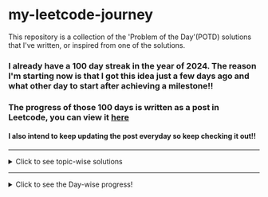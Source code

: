 # my-leetcode-journey
This repository is a collection of the 'Problem of the Day'(POTD) solutions that I've written, or inspired from one of the solutions.

### I already have a 100 day streak in the year of 2024. The reason I'm starting now is that I got this idea just a few days ago and what other day to start after achieving a milestone!!
### The progress of those 100 days is written as a post in Leetcode, you can view it [here](https://leetcode.com/discuss/general-discussion/4658085/To-get-the-Leetcode-Laptop-sleeve.)

#### I also intend to keep updating the post everyday so keep checking it out!!

---

<details>
  <summary>Click to see topic-wise solutions</summary>
  <p>

  - [Array](Topics/Array.md)
  - [Binary Tree](Topics/Binary%20Tree.md)
  - [Bit Manipulation](Topics/Bit-Manipulation.md)
  - [Breadth First Search](Topics/Breadth-First-Search.md)
  - [Depth First Search](Topics/Depth-First-Search.md)
  - [Graph](Topics/Graph.md)
  - [Greedy](Topics/Greedy.md)
  - [Hash Table](Topics/Hash-Table.md)
  - [Heap](Topics/Heap.md)
  - [Linked List](Topics/Linked-List.md)
  - [Matrix](Topics/Matrix.md)
  - [Monotonic Stack](Topics/Monotonic%20Stack.md)
  - [Prefix Sum](Topics/Prefix-Sum.md)
  - [Priority Queue](Topics/Priority-Queue.md)
  - [Queue](Topics/Queue.md)
  - [Simulation](Topics/Simulation.md)
  - [Sorting](Topics/Sorting.md)
  - [Stack](Topics/Stack.md)
  - [String](Topics/String.md)
  - [Tree](Topics/Two-Pointers.md)
  - [Two Pointers](Topics/Two-Pointers.md)
  - [Topological-Sort](Topics/Topological-Sort.md)
  - [Union-Find](Topics/Union-Find.md)

  </p>
</details>

---
<details>
  <summary>Click to see the Day-wise progress!</summary>
  <p>
  <details>
  <summary>2024</summary>
  <p>
  <details>
  <summary>April</summary>
  <p>

- Day 101: 
  - Problem: [1700. Number of Students Unable to Eat Lunch (Easy)](https://leetcode.com/problems/number-of-students-unable-to-eat-lunch/description/)
  - Solution: [cpp solution](Year/2024/April/1700_Number_of_Students_Unable_to_Eat_Lunch_(Easy).cpp)
  - Topics: Array, Stack, Queue, Simulation

- Day 102:
  - Problem: [2073 Time needed to buy tickets (Easy)](https://leetcode.com/problems/time-needed-to-buy-tickets/)
  - Solution: [cpp solution](Year/2024/April/2073_Time_Needed_to_buy_tickets_(Easy).cpp)
  - Topics: Array, Queue, Simulation
  
- Day 103:
  - Problem: [950. Reveal Cards In Increasing Order (Medium)](https://leetcode.com/problems/reveal-cards-in-increasing-order/description/)
  - Solution: [cpp solution](Year/2024/April/950_Reveal_Cards_In_Increasing_Order_(Medium).cpp)
  - Topics: Array, Queue, Sorting, Simulation

- Day 104:
  - Problem: [402. Remove K Digits (Medium)](https://leetcode.com/problems/remove-k-digits/description/)
  - Solution: [cpp solution](Year/2024/April/402_Remove_K_Digits_(Medium).cpp)
  - Topics: String, Stack, Greedy, Monotonic Stack

- Day 105:
  - Problem: [85. Maximal Rectangle (Hard)](https://leetcode.com/problems/maximal-rectangle/?envType=daily-question&envId=2024-04-13)
  - Solution: [cpp solution](Year/2024/April/85_Maximal_Rectangle_(Hard).cpp)
  - Topics: Array, Dynamic-Programming, Stack, Matrix, Monotonic Stack

- Day 106:
  - Problem: [404. Sum of Left Leaves (Easy)](https://leetcode.com/problems/sum-of-left-leaves/description/)
  - Solution: [cpp solution](Year/2024/April/404_Sum_Of_Left_Leaves_(Easy).cpp)
  - Topics: Tree, Depth-First-Search, Breadth-First-Search, Binary Tree

- Day 107:
  - Problem: [129. Sum Root to Leaf Nodes (Medium)](https://leetcode.com/problems/sum-root-to-leaf-numbers/description/)
  - Solution: [cpp solution](Year/2024/April/129_Sum_Root_to_Leaf_Node_(Medium).cpp)
  - Topics: Tree, Depth-First-Search, Binary Tree

- Day 108:
  - Problem: [623. Add one Row to the Tree (Medium)](https://leetcode.com/problems/add-one-row-to-tree/description/)
  - Solution: [cpp solution](Year/2024/April/623_Add_One_Row_To_Tree_(Medium).cpp)
  - Topics: Tree, Depth-First-Search, Breadth-First-Search, Binary Tree

- Day 109:
  - Problem: [988 Smallest String From Leaf (Medium)](https://leetcode.com/problems/smallest-string-starting-from-leaf/)
  - Solution: [cpp solution](Year/2024/April/988_Smallest_String_From_Leaf_(Medium).cpp)
  - Topics: String, Tree, Depth-First-Search, Binary Tree

- Day 110:
  - Problem: [456 Island Perimeter (Easy)](https://leetcode.com/problems/island-perimeter/description/)
  - Solution: [cpp solution](Year/2024/April/456_Island_Perimeter_(Easy).cpp)
  - Topics: Array, Matrix, Depth-First-Search, Breadth-First-Search

- Day 111:
  - Problem: [200 Count Islands (Medium)](https://leetcode.com/problems/number-of-islands/description/)
  - Solution: [cpp solution](Year/2024/April/200_Count_Islands_(Medium).cpp)
  - Topics: Array, Depth-First-Search, Breadth-First-Search, Matrix, Union-Find

- Day 112:
  - Problem: [1992 Find all groups of FarmLand (Medium)](https://leetcode.com/problems/find-all-groups-of-farmland/description/)
  - Solution: [cpp solution](Year/2024/April/1992_Find_All_Groups_Of_FarmLand_(Medium).cpp)
  - Topics: Array, Matrix, Depth-First-Search, Breadth-First-Search

- Day 113:
  - Problem: [1971 Find if path exists in Graph (Easy)](https://leetcode.com/problems/find-if-path-exists-in-graph/)
  - Solution: [cpp solution](Year/2024/April/1971_Find_If_Path_Exists_In_Graph_(Easy).cpp)
  - Topics: Graph, Union-Find, Depth-First-Search, Breadth-First-Search

- Day 114:
  - Problem: [152 Maximum Product Subarray (Medium)](https://leetcode.com/problems/maximum-product-subarray/description/)
  - Solution: [cpp solution](Year/2024/April/152_Maximum_Product_Subarray_(Medium).cpp)
  - Topics: Array, Dynamic-Programming

- Day 115:
  - Problem: [310 Minimum Height Trees (Medium)](https://leetcode.com/problems/minimum-height-trees/description/)
  - Solution: [cpp solution](Year/2024/April/310_Minimum_Height_Trees_(Medium).cpp)
  - Topics: Graph, Depth-First-Search, Breadth-First-Search, Topological-Sort

- Day 116:
  - Problem: [1137 Nth Tribonacci Number (Easy)](https://leetcode.com/problems/n-th-tribonacci-number/)
  - Solution: [cpp solution](Year/2024/April/1137_Nth_Tribonacci_Number_(Easy).cpp)
  - Topics: Math, Dynamic-Programming, Memoization

- Day 117:
  - Problem: [2370 Longest Ideal Subsequence (Medium)](https://leetcode.com/problems/longest-ideal-subsequence/)
  - Solution: [cpp solution](Year/2024/April/2370_Longest_Ideal_Subsequence_(Medium).cpp)
  - Topics: String, Hash-Table, Dynamic-Programming

- Day 118:
  - Problem: [1289 Minimum Falling Path Sum II (Hard)](https://leetcode.com/problems/minimum-falling-path-sum-ii/)
  - Solution: [cpp solution](Year/2024/April/1289_Minimum_Falling_Path_Sum_II_(Hard).cpp)
  - Topics: Array, Dynamic-Programming, Matrix

- Day 119:
  - Problem: [514 Freedom Trail (Hard)](https://leetcode.com/problems/freedom-trail/description/)
  - Solution: [cpp solution](Year/2024/April/514_Freedom_Trail_(Hard).cpp)
  - Topics: String, Dynamic-Programming, Breadth-First-Search, Depth-First-Search

- Day 120:
  - Problem: [834 Sum of Distances in Tree (Hard)](https://leetcode.com/problems/sum-of-distances-in-tree/description/)
  - Solution: [cpp solution](Year/2024/April/834_Sum_of_Distances_in_Tree_(Hard).cpp)
  - Topics: Graph, Tree, Dynamic-Programming, Tree

- Day 121:
  - Problem: [2997 Minimum Number of Operations to Make Array XOR Equal to K (Medium)](https://leetcode.com/problems/minimum-number-of-operations-to-make-array-xor-equal-to-k/description/)
  - Solution: [cpp solution](Year/2024/April/2997_Minimum_Number_Of_Operations_To_Make_Array_XOR_Equal_to_K_(Medium).cpp)
  - Topics: Array, Bit-Manipulation

- Day 122:
  - Problem: [1915 Number of Wonderful Substrings (Medium)](https://leetcode.com/problems/number-of-wonderful-substrings/description/)
  - Solution: [cpp solution](Year/2024/April/1915_Number_Of_Wonderful_Substrings_(Medium).cpp)
  - Topics: Bit-Manipulation, Prefix-Sum, Hash-Table, String

  </p>
  </details>

  <details>
  <summary>May</summary>
  <p>

  - Day 123:
    - Problem: [2000 Reverse Prefix Of Word (Easy)](https://leetcode.com/problems/reverse-prefix-of-word/description/)
    - Solution: [cpp solution](Year/2024/May/2000_Reverse_Prefix_Of_Word_(Easy).cpp)
    - Topics: String, Two-Pointers

  - Day 124:
    - Problem: [2441 Largest Positive Integer that exists with its negative (Easy)](https://leetcode.com/problems/largest-positive-integer-that-exists-with-its-negative/description/)
    - Solution: [cpp solution](Year/2024/May/2441_Largest_Positive_Integer_That_Exists_With_Its_Negative_(Easy).cpp)
    - Topics: Array, Hash-Table, Two-Pointers, Sorting

  - Day 125:
    - Problem: [165 Compare Version Numbers (Medium)](https://leetcode.com/problems/compare-version-numbers/)
    - Solution: [cpp solution](Year/2024/May/165_Compare_Version_Numbers_(Medium).cpp)
    - Topics: String, Two-Pointers

  - Day 126:
    - Problem: [881 Boats to save people (Medium)](https://leetcode.com/problems/boats-to-save-people/description/)
    - Solution: [cpp solution](Year/2024/May/881_Boats_to_save_people_(Medium).cpp)
    - Topics: Sorting, Greedy, Array, Two-Pointers

  - Day 127:
    - Problem: [237 Delete Node in a Linked List [Medium]](https://leetcode.com/problems/delete-node-in-a-linked-list/description/)
    - Solution: [cpp solution](Year/2024/May/237_Delete_Node_In_A_Linked_List_(Medium).cpp)
    - Topics: Linked-List

  - Day 128:
    - Problem: [2487 Remove Nodes From Linked List [Medium]](https://leetcode.com/problems/remove-nodes-from-linked-list/)
    - Solution: [cpp solution](Year/2024/May/2487_Remove_Nodes_From_Linked_List_(Medium).cpp)
    - Topics: Linked-List, Stack, Recursion, Monotonic-Stack

  - Day 129:
    - Problem: [2816 Double a Number Represented as a Linked List (Medium)](https://leetcode.com/problems/double-a-number-represented-as-a-linked-list/description/)
    - Solution: [cpp solution](Year/2024/May/2816_Double_A_Number_As_A_Linked_List_(Medium).cpp)
    - Topics: Linked-List, Math, Stack

  - Day 130:
    - Problem: [506 Relative Ranks (Easy)](https://leetcode.com/problems/relative-ranks/description/)
    - Solution: [cpp solution](Year/2024/May/506_Relative_Ranks_(Easy).cpp)
    - Topics: Array, Sorting, Heap, Priority-Queue

  - Day 131:
    - Problem: [3075 Maximize Happiness of Selected Children (Medium)](https://leetcode.com/problems/maximize-happiness-of-selected-children/)
    - Solution: [cpp solution](Year/2024/May/3075_Maximize_Happiness_Of_Selected_Children_(Medium).cpp)
    - Topics: Array, Greedy, Sorting

  - Day 132:
    - Problem: [786 Kth Smallest Prime Fraction (Medium)](https://leetcode.com/problems/k-th-smallest-prime-fraction/description/)
    - Solution: [cpp solution](Year/2024/May/786_Kth_Smallest_Prime_Fraction_(Medium).cpp)
    - Topics: Array, Two-Pointers, Binary-Search, Sorting, Heap, Priority-Queue

  - Day 133:
    - Problem: [857 Minimum Cost to hire K workers (Hard)](https://leetcode.com/problems/minimum-cost-to-hire-k-workers/)
    - Solution: [cpp solution](Year/2024/May/857_Minimum_Cost_to_hire_K_Workers_(Hard).cpp)
    - Topics: Array, Greedy, Sorting, Heap, Priority-Queue

  </p>
  </details>
  </p>
  </details>
  </p>
</details>